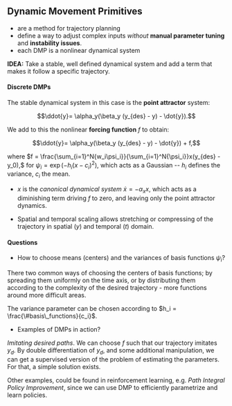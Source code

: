 ## Dynamic Movement Primitives

- are a method for trajectory planning
- define a way to adjust complex inputs *without* **manual parameter tuning** and **instability issues**.
- each DMP is a nonlinear dynamical system

**IDEA:** 
Take a stable, well defined dynamical system and add a term that makes it follow a specific trajectory. 

#### Discrete DMPs
The stable dynamical system in this case is the **point attractor** system:

$$\ddot{y}= \alpha_y(\beta_y (y_{des} - y) - \dot{y}).$$

We add to this the nonlinear **forcing function** $f$ to obtain:

$$\ddot{y}= \alpha_y(\beta_y (y_{des}  - y) - \dot{y}) + f,$$

where $f = \frac{\sum_{i=1}^N{w_i\psi_i}}{\sum_{i=1}^N{\psi_i}}x(y_{des} - y_0),$ for $\psi_i=\exp{(-h_i(x-c_i)^2)}$, which acts as a Gaussian -- $h_i$ defines the variance, $c_i$ the mean. 

- $x$ is the *canonical dynamical system* $\dot{x} = -\alpha_x x$, which acts as a diminishing term driving $f$ to zero, and leaving only the point attractor dynamics.

- Spatial and temporal scaling allows stretching or compressing of  the trajectory in spatial ($y$) and temporal ($t$) domain. 

#### Questions
- How to choose means (centers) and the variances of basis functions $\psi_i$? 

There two common ways of choosing the centers of basis functions; by spreading them uniformly on the time axis, or by distributing them according to the complexity of the desired trajectory - more functions around more difficult areas. 

The variance parameter can be chosen according to $h_i = \frac{\#basis\_functions}{c_i}$.

- Examples of DMPs in action?

*Imitating desired paths*. We can choose $f$ such that our trajectory imitates $y_d$. By double differentiation of $y_d$, and some additional manipulation, we can get a supervised version of the problem of estimating the parameters. For that, a simple solution exists.

Other examples, could be found in reinforcement learning, e.g. *Path Integral Policy Improvement*, since we can use DMP to efficiently parametrize and learn policies.